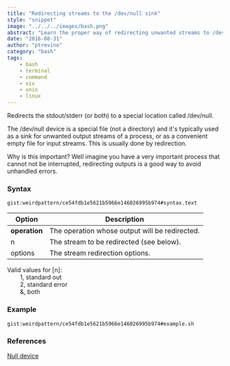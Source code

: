 ```yaml
---
title: "Redirecting streams to the /dev/null sink"
style: "snippet"
image: "../../../images/bash.png"
abstract: "Learn the proper way of redirecting unwanted streams to /dev/null."
date: "2016-08-31"
author: "ptrevino"
category: "bash"
tags:
    - bash
    - terminal
    - command
    - nix
    - unix
    - linux    
---
```


<div class="tldr" markdown="true">

  Redirects the stdout/stderr (or both) to a special location called /dev/null.  

  The /dev/null device is a special file (not a directory) and it's typically used 
  as a sink for unwanted output streams of a process, or as a convenient empty 
  file for input streams. This is usually done by redirection.  

  Why is this important? Well imagine you have a very important process that 
  cannot not be interrupted, redirecting outputs is a good way to avoid 
  unhandled errors.

</div>

<!-- start:abstract -->

### Syntax

`gist:weirdpattern/ce54fdb1e5621b5966e146026995b974#syntax.text`

| Option        | Description                                    |
| ------------- | ---------------------------------------------- |
| **operation** | The operation whose output will be redirected. |
| n             | The stream to be redirected (see below).       |
| options       | The stream redirection options.                |

Valid values for [n]:
<span style="display: block; margin-left: 30px;" markdown="1">1, standard out</span>
<span style="display: block; margin-left: 30px;" markdown="1">2, standard error</span>
<span style="display: block; margin-left: 30px;" markdown="1">&, both</span>

<!-- end:abstract -->

### Example

`gist:weirdpattern/ce54fdb1e5621b5966e146026995b974#example.sh`

### References
[Null device](https://en.wikipedia.org/wiki/Null_device)
